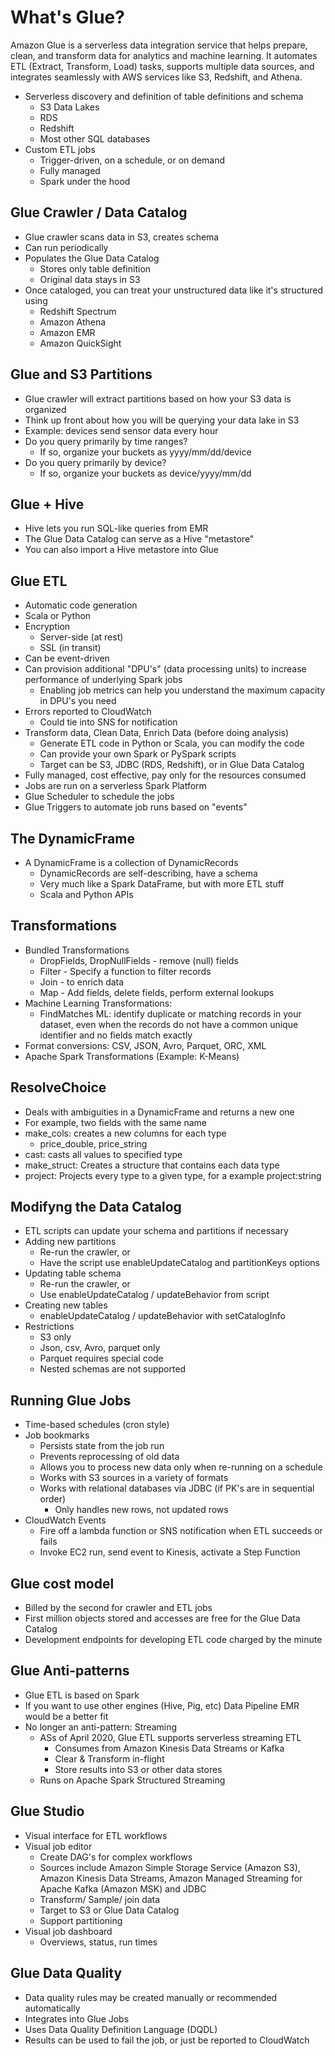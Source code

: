 # What's Glue?

Amazon Glue is a serverless data integration service that helps prepare, clean, and transform data for analytics and machine learning. It automates ETL (Extract, Transform, Load) tasks, supports multiple data sources, and integrates seamlessly with AWS services like S3, Redshift, and Athena.

- Serverless discovery and definition of table definitions and schema
  - S3 Data Lakes
  - RDS
  - Redshift
  - Most other SQL databases
- Custom ETL jobs
  - Trigger-driven, on a schedule, or on demand
  - Fully managed
  - Spark under the hood

## Glue Crawler / Data Catalog

- Glue crawler scans data in S3, creates schema
- Can run periodically
- Populates the Glue Data Catalog
  - Stores only table definition
  - Original data stays in S3
- Once cataloged, you can treat your unstructured data like it's structured using
  - Redshift Spectrum
  - Amazon Athena
  - Amazon EMR
  - Amazon QuickSight

## Glue and S3 Partitions

- Glue crawler will extract partitions based on how your S3 data is organized
- Think up front about how you will be querying your data lake in S3
- Example: devices send sensor data every hour
- Do you query primarily by time ranges?
  - If so, organize your buckets as yyyy/mm/dd/device
- Do you query primarily by device?
  - If so, organize your buckets as device/yyyy/mm/dd

## Glue + Hive

- Hive lets you run SQL-like queries from EMR
- The Glue Data Catalog can serve as a Hive "metastore"
- You can also import a Hive metastore into Glue

## Glue ETL

- Automatic code generation
- Scala or Python
- Encryption
  - Server-side (at rest)
  - SSL (in transit)
- Can be event-driven
- Can provision additional "DPU's" (data processing units) to increase performance of underlying Spark jobs
  - Enabling job metrics can help you understand the maximum capacity in DPU's you need
- Errors reported to CloudWatch
  - Could tie into SNS for notification
- Transform data, Clean Data, Enrich Data (before doing analysis)
  - Generate ETL code in Python or Scala, you can modify the code
  - Can provide your own Spark or PySpark scripts
  - Target can be S3, JDBC (RDS, Redshift), or in Glue Data Catalog
- Fully managed, cost effective, pay only for the resources consumed
- Jobs are run on a serverless Spark Platform
- Glue Scheduler to schedule the jobs
- Glue Triggers to automate job runs based on "events"

## The DynamicFrame

- A DynamicFrame is a collection of DynamicRecords
  - DynamicRecords are self-describing, have a schema
  - Very much like a Spark DataFrame, but with more ETL stuff
  - Scala and Python APIs

## Transformations

- Bundled Transformations
  - DropFields, DropNullFields - remove (null) fields
  - Filter - Specify a function to filter records
  - Join - to enrich data
  - Map - Add fields, delete fields, perform external lookups
- Machine Learning Transformations:
  - FindMatches ML: identify duplicate or matching records in your dataset, even when the records do not have a common unique identifier and no fields match exactly
- Format conversions: CSV, JSON, Avro, Parquet, ORC, XML
- Apache Spark Transformations (Example: K-Means)

## ResolveChoice

- Deals with ambiguities in a DynamicFrame and returns a new one
- For example, two fields with the same name
- make_cols: creates a new columns for each type
  - price_double, price_string
- cast: casts all values to specified type
- make_struct: Creates a structure that contains each data type
- project: Projects every type to a given type, for a example project:string

## Modifyng the Data Catalog

- ETL scripts can update your schema and partitions if necessary
- Adding new partitions
  - Re-run the crawler, or
  - Have the script use enableUpdateCatalog and partitionKeys options
- Updating table schema
  - Re-run the crawler, or
  - Use enableUpdateCatalog / updateBehavior from script
- Creating new tables
  - enableUpdateCatalog / updateBehavior with setCatalogInfo
- Restrictions
  - S3 only
  - Json, csv, Avro, parquet only
  - Parquet requires special code
  - Nested schemas are not supported

## Running Glue Jobs

- Time-based schedules (cron style)
- Job bookmarks
  - Persists state from the job run
  - Prevents reprocessing of old data
  - Allows you to process new data only when re-running on a schedule
  - Works with S3 sources in a variety of formats
  - Works with relational databases via JDBC (if PK's are in sequential order)
    - Only handles new rows, not updated rows
- CloudWatch Events
  - Fire off a lambda function or SNS notification when ETL succeeds or fails
  - Invoke EC2 run, send event to Kinesis, activate a Step Function

## Glue cost model

- Billed by the second for crawler and ETL jobs
- First million objects stored and accesses are free for the Glue Data Catalog
- Development endpoints for developing ETL code charged by the minute

## Glue Anti-patterns

- Glue ETL is based on Spark
- If you want to use other engines (Hive, Pig, etc) Data Pipeline EMR would be a better fit
- No longer an anti-pattern: Streaming
  - ASs of April 2020, Glue ETL supports serverless streaming ETL
    - Consumes from Amazon Kinesis Data Streams or Kafka
    - Clear & Transform in-flight
    - Store results into S3 or other data stores
  - Runs on Apache Spark Structured Streaming

## Glue Studio

- Visual interface for ETL workflows
- Visual job editor
  - Create DAG's for complex workflows
  - Sources include Amazon Simple Storage Service (Amazon S3), Amazon Kinesis Data Streams, Amazon Managed Streaming for Apache Kafka (Amazon MSK) and JDBC
  - Transform/ Sample/ join data
  - Target to S3 or Glue Data Catalog
  - Support partitioning
- Visual job dashboard
  - Overviews, status, run times

## Glue Data Quality

- Data quality rules may be created manually or recommended automatically
- Integrates into Glue Jobs
- Uses Data Quality Definition Language (DQDL)
- Results can be used to fail the job, or just be reported to CloudWatch
